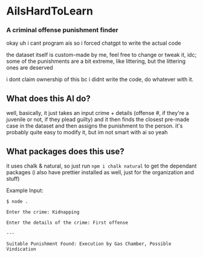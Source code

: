 # AiIsHardToLearn
### A criminal offense punishment finder
okay uh i cant program ais so i forced chatgpt to write the actual code

the dataset itself is custom-made by me, feel free to change or tweak it, idc; some of the punishments are a bit extreme, like littering, but the littering ones are deserved

i dont claim ownership of this bc i didnt write the code, do whatever with it.


## What does this AI do?
well, basically, it just takes an input crime + details (offense #, if they're a juvenile or not, if they plead guilty) and it then finds the closest pre-made case in the dataset and then assigns the punishment to the person. it's probably quite easy to modify it, but im not smart with ai so yeah

## What packages does this use?
it uses chalk & natural, so just run `npm i chalk natural` to get the dependant packages (i also have prettier installed as well, just for the organization and stuff)


Example Input:

```
$ node .

Enter the crime: Kidnapping

Enter the details of the crime: First offense

---

Suitable Punishment Found: Execution by Gas Chamber, Possible Vindication
```
